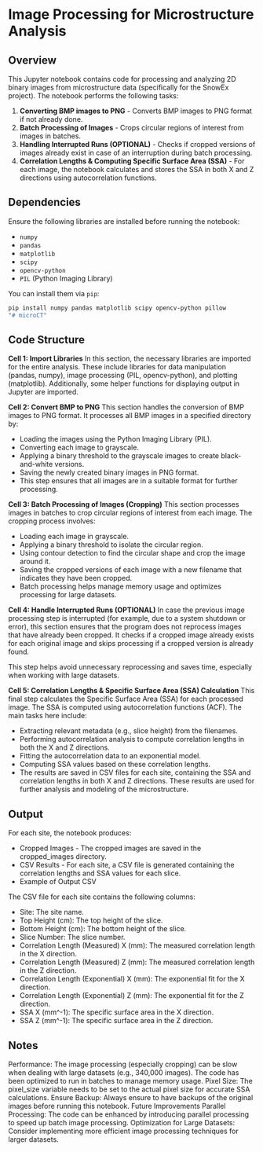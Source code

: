# Image Processing for Microstructure Analysis

## Overview

This Jupyter notebook contains code for processing and analyzing 2D binary images from microstructure data (specifically for the SnowEx project). The notebook performs the following tasks:

1. **Converting BMP images to PNG** - Converts BMP images to PNG format if not already done.
2. **Batch Processing of Images** - Crops circular regions of interest from images in batches.
3. **Handling Interrupted Runs (OPTIONAL)** - Checks if cropped versions of images already exist in case of an interruption during batch processing.
4. **Correlation Lengths & Computing Specific Surface Area (SSA)** - For each image, the notebook calculates and stores the SSA in both X and Z directions using autocorrelation functions.

## Dependencies

Ensure the following libraries are installed before running the notebook:

- `numpy`
- `pandas`
- `matplotlib`
- `scipy`
- `opencv-python`
- `PIL` (Python Imaging Library)

You can install them via `pip`:

```bash
pip install numpy pandas matplotlib scipy opencv-python pillow
"# microCT"
```

## Code Structure

**Cell 1: Import Libraries**
In this section, the necessary libraries are imported for the entire analysis. These include libraries for data manipulation (pandas, numpy), image processing (PIL, opencv-python), and plotting (matplotlib). Additionally, some helper functions for displaying output in Jupyter are imported.

**Cell 2: Convert BMP to PNG**
This section handles the conversion of BMP images to PNG format. It processes all BMP images in a specified directory by:

  - Loading the images using the Python Imaging Library (PIL).
  - Converting each image to grayscale.
  - Applying a binary threshold to the grayscale images to create black-and-white versions.
  - Saving the newly created binary images in PNG format.
  - This step ensures that all images are in a suitable format for further processing.

**Cell 3: Batch Processing of Images (Cropping)**
This section processes images in batches to crop circular regions of interest from each image. The cropping process involves:

  - Loading each image in grayscale.
  - Applying a binary threshold to isolate the circular region.
  - Using contour detection to find the circular shape and crop the image around it.
  - Saving the cropped versions of each image with a new filename that indicates they have been cropped.
  - Batch processing helps manage memory usage and optimizes processing for large datasets.

**Cell 4: Handle Interrupted Runs (OPTIONAL)**
In case the previous image processing step is interrupted (for example, due to a system shutdown or error), this section ensures that the program does not reprocess images that have already been cropped. It checks if a cropped image already exists for each original image and skips processing if a cropped version is already found.

This step helps avoid unnecessary reprocessing and saves time, especially when working with large datasets.

**Cell 5: Correlation Lengths & Specific Surface Area (SSA) Calculation**
This final step calculates the Specific Surface Area (SSA) for each processed image. The SSA is computed using autocorrelation functions (ACF). The main tasks here include:

  - Extracting relevant metadata (e.g., slice height) from the filenames.
  - Performing autocorrelation analysis to compute correlation lengths in both the X and Z directions.
  - Fitting the autocorrelation data to an exponential model.
  - Computing SSA values based on these correlation lengths.
  - The results are saved in CSV files for each site, containing the SSA and correlation lengths in both X and Z directions. These results are used for further analysis and modeling of the microstructure.

## Output
For each site, the notebook produces:

  - Cropped Images - The cropped images are saved in the cropped_images directory.
  - CSV Results - For each site, a CSV file is generated containing the correlation lengths and SSA values for each slice.
  - Example of Output CSV

The CSV file for each site contains the following columns:

  - Site: The site name.
  - Top Height (cm): The top height of the slice.
  - Bottom Height (cm): The bottom height of the slice.
  - Slice Number: The slice number.
  - Correlation Length (Measured) X (mm): The measured correlation length in the X direction.
  - Correlation Length (Measured) Z (mm): The measured correlation length in the Z direction.
  - Correlation Length (Exponential) X (mm): The exponential fit for the X direction.
  - Correlation Length (Exponential) Z (mm): The exponential fit for the Z direction.
  - SSA X (mm^-1): The specific surface area in the X direction.
  - SSA Z (mm^-1): The specific surface area in the Z direction.

## Notes
Performance: The image processing (especially cropping) can be slow when dealing with large datasets (e.g., 340,000 images). The code has been optimized to run in batches to manage memory usage.
Pixel Size: The pixel_size variable needs to be set to the actual pixel size for accurate SSA calculations.
Ensure Backup: Always ensure to have backups of the original images before running this notebook.
Future Improvements
Parallel Processing: The code can be enhanced by introducing parallel processing to speed up batch image processing.
Optimization for Large Datasets: Consider implementing more efficient image processing techniques for larger datasets.



